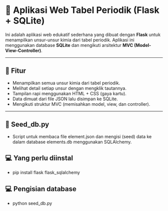 # 🧪 Aplikasi Web Tabel Periodik (Flask + SQLite)

Ini adalah aplikasi web edukatif sederhana yang dibuat dengan **Flask** untuk menampilkan unsur-unsur kimia dari tabel periodik. Aplikasi ini menggunakan database **SQLite** dan mengikuti arsitektur **MVC (Model-View-Controller)**.

---

## 🚀 Fitur

- Menampilkan semua unsur kimia dari tabel periodik.
- Melihat detail setiap unsur dengan mengklik tautannya.
- Tampilan rapi menggunakan HTML + CSS (gaya kartu).
- Data dimuat dari file JSON lalu disimpan ke SQLite.
- Mengikuti struktur MVC (memisahkan model, view, dan controller).

---

## 🌱 Seed_db.py
 - Script untuk membaca file element.json dan mengisi (seed) data ke dalam database elements.db menggunakan SQLAlchemy.

## 💻 Yang perlu diinstal
 - pip install flask flask_sqlalchemy

## 💻 Pengisian database
 - python seed_db.py

